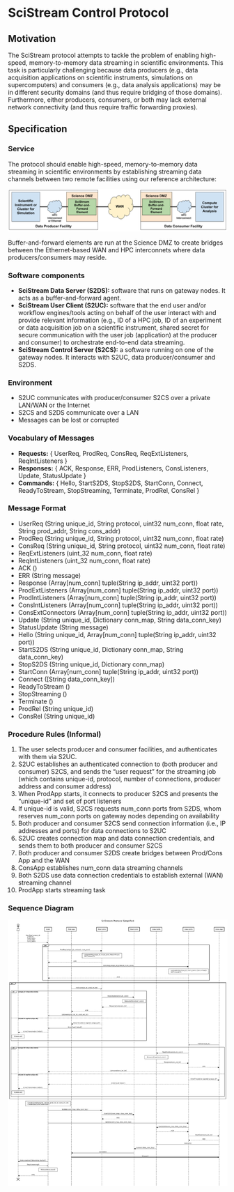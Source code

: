# SciStream Control Protocol

## Motivation
The SciStream protocol attempts to tackle the problem of enabling high-speed,
memory-to-memory data streaming in scientific environments.
This task is particularly challenging because data producers
(e.g., data acquisition applications on scientific instruments, simulations on supercomputers)
and consumers (e.g., data analysis applications) may be in different security domains
(and thus require bridging of those domains).
Furthermore, either producers, consumers, or both may lack external network connectivity (and thus require traffic forwarding proxies).

## Specification

### Service
The protocol should enable high-speed, memory-to-memory data streaming in scientific environments
by establishing streaming data channels between two remote facilities using our reference architecture:

![alt text](figures/simple-arch.png "SciStream architecture")

Buffer-and-forward elements are run at the Science DMZ to create bridges between the Ethernet-based WAN and HPC interconnets where data producers/consumers may reside.

### Software components
* **SciStream Data Server (S2DS):** software that runs on gateway nodes. It acts as a buffer-and-forward agent.
* **SciStream User Client (S2UC):** software that the end user and/or workflow engines/tools acting on behalf of the user interact with and provide relevant information (e.g., ID of a HPC job, ID of an experiment or data acquisition job on a scientific instrument, shared secret for secure communication with the user job (application) at the producer and consumer) to orchestrate end-to-end data streaming.
* **SciStream Control Server (S2CS):** a software running on one of the gateway nodes. It interacts with S2UC, data producer/consumer and S2DS.

### Environment
* S2UC communicates with producer/consumer S2CS over a private LAN/WAN or the Internet
* S2CS and S2DS communicate over a LAN
* Messages can be lost or corrupted

### Vocabulary of Messages
* **Requests:** { UserReq, ProdReq, ConsReq, ReqExtListeners, ReqIntListeners }
* **Responses:** { ACK, Response, ERR, ProdListeners, ConsListeners, Update, StatusUpdate }
* **Commands:** { Hello, StartS2DS, StopS2DS, StartConn, Connect, ReadyToStream, StopStreaming, Terminate, ProdRel, ConsRel }

### Message Format
* UserReq (String unique_id, String protocol, uint32 num_conn, float rate, String prod_addr, String cons_addr)
* ProdReq (String unique_id, String protocol, uint32 num_conn, float rate)
* ConsReq (String unique_id, String protocol, uint32 num_conn, float rate)
* ReqExtListeners (uint_32 num_conn, float rate)
* ReqIntListeners (uint_32 num_conn, float rate)
* ACK ()
* ERR (String message)
* Response (Array[num_conn] tuple(String ip_addr, uint32 port))
* ProdExtListeners (Array[num_conn] tuple(String ip_addr, uint32 port))
* ProdIntListeners (Array[num_conn] tuple(String ip_addr, uint32 port))
* ConsIntListeners (Array[num_conn] tuple(String ip_addr, uint32 port))
* ConsExtConnectors (Array[num_conn] tuple(String ip_addr, uint32 port))
* Update (String unique_id, Dictionary conn_map, String data_conn_key)
* StatusUpdate (String message)
* Hello (String unique_id, Array[num_conn] tuple(String ip_addr, uint32 port))
* StartS2DS (String unique_id, Dictionary conn_map, String data_conn_key)
* StopS2DS (String unique_id, Dictionary conn_map)
* StartConn (Array[num_conn] tuple(String ip_addr, uint32 port))
* Connect ([String data_conn_key])
* ReadyToStream ()
* StopStreaming ()
* Terminate ()
* ProdRel (String unique_id)
* ConsRel (String unique_id)

### Procedure Rules (Informal)
1. The user selects producer and consumer facilities, and authenticates with them via S2UC.
2. S2UC establishes an authenticated connection to (both producer and consumer) S2CS, and sends the “user request” for the streaming job (which contains unique-id, protocol, number of connections, producer address and consumer address)
3. When ProdApp starts, it connects to producer S2CS and presents the “unique-id” and set of port listeners
4. If unique-id is valid, S2CS requests num_conn ports from S2DS, whom reserves num_conn ports on gateway nodes depending on availability
5. Both producer and consumer S2CS send connection information (i.e., IP addresses and ports) for data connections to S2UC
6. S2UC creates connection map and data connection credentials, and sends them to both producer and consumer S2CS
7. Both producer and consumer S2DS create bridges between Prod/Cons App and the WAN
8. ConsApp establishes num_conn data streaming channels
9. Both S2DS use data connection credentials to establish external (WAN) streaming channel
10. ProdApp starts streaming task

### Sequence Diagram

![alt text](figures/scistream-protocol-simple.png "SciStream sequence diagram")
